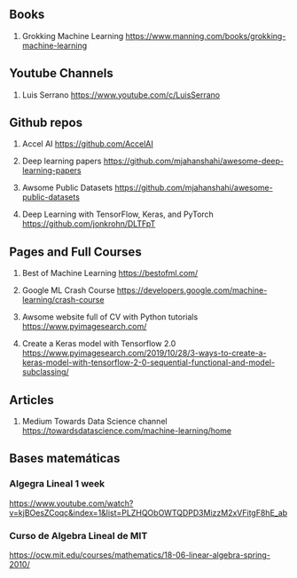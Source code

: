 
## Books
1. Grokking Machine Learning
https://www.manning.com/books/grokking-machine-learning

## Youtube Channels
1. Luis Serrano
https://www.youtube.com/c/LuisSerrano

## Github repos
1. Accel AI 
https://github.com/AccelAI

2. Deep learning papers
https://github.com/mjahanshahi/awesome-deep-learning-papers

3. Awsome Public Datasets
https://github.com/mjahanshahi/awesome-public-datasets

4. Deep Learning with TensorFlow, Keras, and PyTorch
https://github.com/jonkrohn/DLTFpT

## Pages and Full Courses
1. Best of Machine Learning
https://bestofml.com/

2. Google ML Crash Course
https://developers.google.com/machine-learning/crash-course

3. Awsome website full of CV with Python tutorials
https://www.pyimagesearch.com/

4. Create a Keras model with Tensorflow 2.0
https://www.pyimagesearch.com/2019/10/28/3-ways-to-create-a-keras-model-with-tensorflow-2-0-sequential-functional-and-model-subclassing/

## Articles
1. Medium Towards Data Science channel
https://towardsdatascience.com/machine-learning/home

## Bases matemáticas

### Algegra Lineal 1 week
https://www.youtube.com/watch?v=kjBOesZCoqc&index=1&list=PLZHQObOWTQDPD3MizzM2xVFitgF8hE_ab

### Curso de Algebra Lineal de MIT
https://ocw.mit.edu/courses/mathematics/18-06-linear-algebra-spring-2010/
